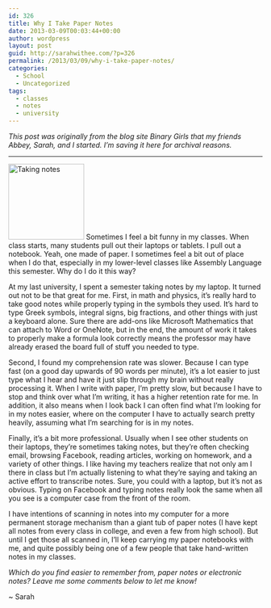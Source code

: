 ```yaml
---
id: 326
title: Why I Take Paper Notes
date: 2013-03-09T00:03:44+00:00
author: wordpress
layout: post
guid: http://sarahwithee.com/?p=326
permalink: /2013/03/09/why-i-take-paper-notes/
categories:
  - School
  - Uncategorized
tags:
  - classes
  - notes
  - university
---
```

_This post was originally from the blog site Binary Girls that my friends Abbey, Sarah, and I started. I’m saving it here for archival reasons._

* * *

<img class="alignright size-full wp-image-327" src="http://sarahwithee.com/wp-content/uploads/takingnotes-150x150.jpg" alt="Taking notes" width="150" height="150" /> Sometimes I feel a bit funny in my classes. When class starts, many students pull out their laptops or tablets. I pull out a notebook. Yeah, one made of paper. I sometimes feel a bit out of place when I do that, especially in my lower-level classes like Assembly Language this semester. Why do I do it this way?<span id="more-449"></span>

At my last university, I spent a semester taking notes by my laptop. It turned out not to be that great for me. First, in math and physics, it’s really hard to take good notes while properly typing in the symbols they used. It’s hard to type Greek symbols, integral signs, big fractions, and other things with just a keyboard alone. Sure there are add-ons like Microsoft Mathematics that can attach to Word or OneNote, but in the end, the amount of work it takes to properly make a formula look correctly means the professor may have already erased the board full of stuff you needed to type.

Second, I found my comprehension rate was slower. Because I can type fast (on a good day upwards of 90 words per minute), it’s a lot easier to just type what I hear and have it just slip through my brain without really processing it. When I write with paper, I’m pretty slow, but because I have to stop and think over what I’m writing, it has a higher retention rate for me. In addition, it also means when I look back I can often find what I’m looking for in my notes easier, where on the computer I have to actually search pretty heavily, assuming what I’m searching for is in my notes.

Finally, it’s a bit more professional. Usually when I see other students on their laptops, they’re sometimes taking notes, but they’re often checking email, browsing Facebook, reading articles, working on homework, and a variety of other things. I like having my teachers realize that not only am I  there in class but I’m actually listening to what they’re saying and taking an active effort to transcribe notes. Sure, you could with a laptop, but it’s not as obvious. Typing on Facebook and typing notes really look the same when all you see is a computer case from the front of the room.

I have intentions of scanning in notes into my computer for a more permanent storage mechanism than a giant tub of paper notes (I have kept all notes from every class in college, and even a few from high school). But until I get those all scanned in, I’ll keep carrying my paper notebooks with me, and quite possibly being one of a few people that take hand-written notes in my classes.

_Which do you find easier to remember from, paper notes or electronic notes? Leave me some comments below to let me know!_

~ Sarah